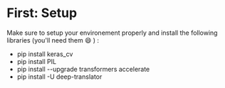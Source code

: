 # First: Setup
Make sure to setup your environement properly and install the following libraries (you'll need them :smile: ) :

- pip install keras_cv
- pip install PIL
- pip install --upgrade transformers accelerate
- pip install -U deep-translator


